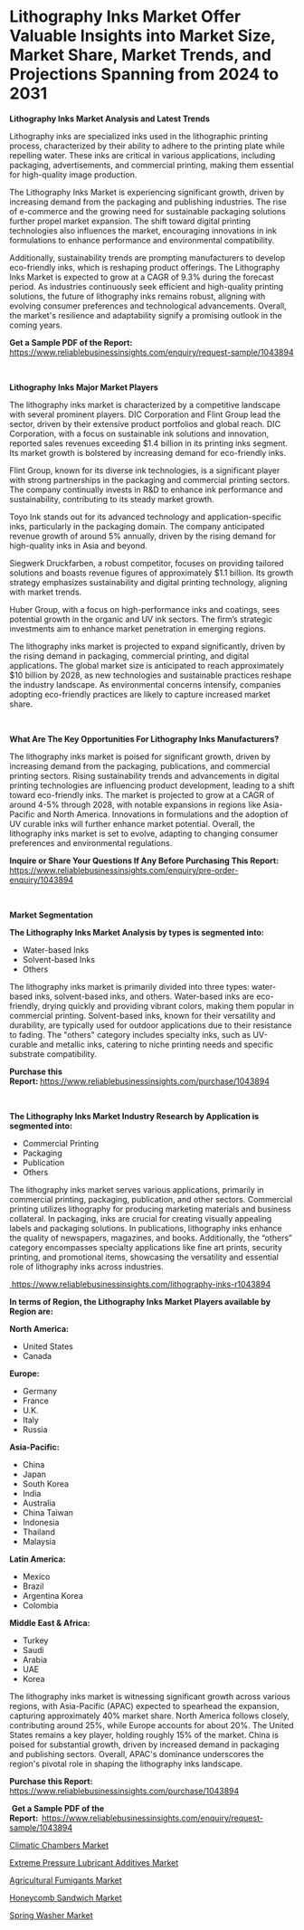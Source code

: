 <p><h1>Lithography Inks Market Offer Valuable Insights into Market Size, Market Share, Market Trends, and Projections Spanning from 2024 to 2031</h1></p><p><strong>Lithography Inks Market Analysis and Latest Trends</strong></p>
<p><p>Lithography inks are specialized inks used in the lithographic printing process, characterized by their ability to adhere to the printing plate while repelling water. These inks are critical in various applications, including packaging, advertisements, and commercial printing, making them essential for high-quality image production.</p><p>The Lithography Inks Market is experiencing significant growth, driven by increasing demand from the packaging and publishing industries. The rise of e-commerce and the growing need for sustainable packaging solutions further propel market expansion. The shift toward digital printing technologies also influences the market, encouraging innovations in ink formulations to enhance performance and environmental compatibility.</p><p>Additionally, sustainability trends are prompting manufacturers to develop eco-friendly inks, which is reshaping product offerings. The Lithography Inks Market is expected to grow at a CAGR of 9.3% during the forecast period. As industries continuously seek efficient and high-quality printing solutions, the future of lithography inks remains robust, aligning with evolving consumer preferences and technological advancements. Overall, the market's resilience and adaptability signify a promising outlook in the coming years.</p></p>
<p><strong>Get a Sample PDF of the Report:&nbsp;</strong> <a href="https://www.reliablebusinessinsights.com/enquiry/request-sample/1043894?utm_campaign=1091&utm_medium=2&utm_source=Github&utm_content=ia&utm_term=15102024&utm_id=lithography-inks">https://www.reliablebusinessinsights.com/enquiry/request-sample/1043894</a></p>
<p>&nbsp;</p>
<p><strong>Lithography Inks Major Market Players</strong></p>
<p><p>The lithography inks market is characterized by a competitive landscape with several prominent players. DIC Corporation and Flint Group lead the sector, driven by their extensive product portfolios and global reach. DIC Corporation, with a focus on sustainable ink solutions and innovation, reported sales revenues exceeding $1.4 billion in its printing inks segment. Its market growth is bolstered by increasing demand for eco-friendly inks.</p><p>Flint Group, known for its diverse ink technologies, is a significant player with strong partnerships in the packaging and commercial printing sectors. The company continually invests in R&D to enhance ink performance and sustainability, contributing to its steady market growth.</p><p>Toyo Ink stands out for its advanced technology and application-specific inks, particularly in the packaging domain. The company anticipated revenue growth of around 5% annually, driven by the rising demand for high-quality inks in Asia and beyond.</p><p>Siegwerk Druckfarben, a robust competitor, focuses on providing tailored solutions and boasts revenue figures of approximately $1.1 billion. Its growth strategy emphasizes sustainability and digital printing technology, aligning with market trends.</p><p>Huber Group, with a focus on high-performance inks and coatings, sees potential growth in the organic and UV ink sectors. The firm’s strategic investments aim to enhance market penetration in emerging regions.</p><p>The lithography inks market is projected to expand significantly, driven by the rising demand in packaging, commercial printing, and digital applications. The global market size is anticipated to reach approximately $10 billion by 2028, as new technologies and sustainable practices reshape the industry landscape. As environmental concerns intensify, companies adopting eco-friendly practices are likely to capture increased market share.</p></p>
<p>&nbsp;</p>
<p><strong>What Are The Key Opportunities For Lithography Inks Manufacturers?</strong></p>
<p><p>The lithography inks market is poised for significant growth, driven by increasing demand from the packaging, publications, and commercial printing sectors. Rising sustainability trends and advancements in digital printing technologies are influencing product development, leading to a shift toward eco-friendly inks. The market is projected to grow at a CAGR of around 4-5% through 2028, with notable expansions in regions like Asia-Pacific and North America. Innovations in formulations and the adoption of UV curable inks will further enhance market potential. Overall, the lithography inks market is set to evolve, adapting to changing consumer preferences and environmental regulations.</p></p>
<p><strong>Inquire or Share Your Questions If Any Before Purchasing This Report:</strong> <a href="https://www.reliablebusinessinsights.com/enquiry/pre-order-enquiry/1043894?utm_campaign=1091&utm_medium=2&utm_source=Github&utm_content=ia&utm_term=15102024&utm_id=lithography-inks">https://www.reliablebusinessinsights.com/enquiry/pre-order-enquiry/1043894</a></p>
<p>&nbsp;</p>
<p><strong>Market Segmentation</strong></p>
<p><strong>The Lithography Inks Market Analysis by types is segmented into:</strong></p>
<p><ul><li>Water-based Inks</li><li>Solvent-based Inks</li><li>Others</li></ul></p>
<p><p>The lithography inks market is primarily divided into three types: water-based inks, solvent-based inks, and others. Water-based inks are eco-friendly, drying quickly and providing vibrant colors, making them popular in commercial printing. Solvent-based inks, known for their versatility and durability, are typically used for outdoor applications due to their resistance to fading. The "others" category includes specialty inks, such as UV-curable and metallic inks, catering to niche printing needs and specific substrate compatibility.</p></p>
<p><strong>Purchase this Report:&nbsp;</strong><a href="https://www.reliablebusinessinsights.com/purchase/1043894?utm_campaign=1091&utm_medium=2&utm_source=Github&utm_content=ia&utm_term=15102024&utm_id=lithography-inks">https://www.reliablebusinessinsights.com/purchase/1043894</a></p>
<p>&nbsp;</p>
<p><strong>The Lithography Inks Market Industry Research by Application is segmented into:</strong></p>
<p><ul><li>Commercial Printing</li><li>Packaging</li><li>Publication</li><li>Others</li></ul></p>
<p><p>The lithography inks market serves various applications, primarily in commercial printing, packaging, publication, and other sectors. Commercial printing utilizes lithography for producing marketing materials and business collateral. In packaging, inks are crucial for creating visually appealing labels and packaging solutions. In publications, lithography inks enhance the quality of newspapers, magazines, and books. Additionally, the “others” category encompasses specialty applications like fine art prints, security printing, and promotional items, showcasing the versatility and essential role of lithography inks across industries.</p></p>
<p><a href="https://www.reliablebusinessinsights.com/lithography-inks-r1043894?utm_campaign=1091&utm_medium=2&utm_source=Github&utm_content=ia&utm_term=15102024&utm_id=lithography-inks">&nbsp;https://www.reliablebusinessinsights.com/lithography-inks-r1043894</a></p>
<p><strong>In terms of Region, the Lithography Inks Market Players available by Region are:</strong></p>
<p>
    <p> <strong> North America: </strong>
        <ul>
            <li>United States</li>
            <li>Canada</li>
        </ul>
        </p> 
    <p> <strong> Europe: </strong>
        <ul>
            <li>Germany</li>
            <li>France</li>
            <li>U.K.</li>
            <li>Italy</li>
            <li>Russia</li>
        </ul>
        </p> 
    <p> <strong> Asia-Pacific: </strong>
        <ul>
            <li>China</li>
            <li>Japan</li>
            <li>South Korea</li>
            <li>India</li>
            <li>Australia</li>
            <li>China Taiwan</li>
            <li>Indonesia</li>
            <li>Thailand</li>
            <li>Malaysia</li>
        </ul>
        </p> 
    <p> <strong> Latin America: </strong>
        <ul>
            <li>Mexico</li>
            <li>Brazil</li>
            <li>Argentina Korea</li>
            <li>Colombia</li>
        </ul>
        </p> 
    <p> <strong> Middle East & Africa: </strong>
        <ul>
            <li>Turkey</li>
            <li>Saudi</li>
            <li>Arabia</li>
            <li>UAE</li>
            <li>Korea</li>
        </ul>
    </p>
    </p>
<p><p>The lithography inks market is witnessing significant growth across various regions, with Asia-Pacific (APAC) expected to spearhead the expansion, capturing approximately 40% market share. North America follows closely, contributing around 25%, while Europe accounts for about 20%. The United States remains a key player, holding roughly 15% of the market. China is poised for substantial growth, driven by increased demand in packaging and publishing sectors. Overall, APAC's dominance underscores the region's pivotal role in shaping the lithography inks landscape.</p></p>
<p><strong>Purchase this Report: </strong><a href="https://www.reliablebusinessinsights.com/purchase/1043894?utm_campaign=1091&utm_medium=2&utm_source=Github&utm_content=ia&utm_term=15102024&utm_id=lithography-inks">https://www.reliablebusinessinsights.com/purchase/1043894</a></p>
<p>&nbsp;<strong>Get a Sample PDF of the Report:&nbsp;&nbsp;</strong><a href="https://www.reliablebusinessinsights.com/enquiry/request-sample/1043894?utm_campaign=1091&utm_medium=2&utm_source=Github&utm_content=ia&utm_term=15102024&utm_id=lithography-inks">https://www.reliablebusinessinsights.com/enquiry/request-sample/1043894</a></p>
<p><strong></strong></p>
<p><p><a href="https://issuu.com/reportprime-2/docs/climatic-chambers-market-size-2030._5c9e34fb0ede3d?utm_campaign=1091&utm_medium=2&utm_source=Github&utm_content=ia&utm_term=15102024&utm_id=lithography-inks">Climatic Chambers Market</a></p><p><a href="https://github.com/burdgexaraeqn/Market-Research-Report-List-1/blob/main/extreme-pressure-lubricant-additives-market.md?utm_campaign=1091&utm_medium=2&utm_source=Github&utm_content=ia&utm_term=15102024&utm_id=lithography-inks">Extreme Pressure Lubricant Additives Market</a></p><p><a href="https://www.linkedin.com/pulse/agricultural-fumigants-market-global-trends-forecast-2024-eiqde?utm_campaign=1091&utm_medium=2&utm_source=Github&utm_content=ia&utm_term=15102024&utm_id=lithography-inks">Agricultural Fumigants Market</a></p><p><a href="https://www.linkedin.com/pulse/honeycomb-sandwich-market-global-regional-analysis-focus-region-dozme?utm_campaign=1091&utm_medium=2&utm_source=Github&utm_content=ia&utm_term=15102024&utm_id=lithography-inks">Honeycomb Sandwich Market</a></p><p><a href="https://issuu.com/reportprime-2/docs/spring-washer-market-size-2030.pptx_ffdcc71b623844?utm_campaign=1091&utm_medium=2&utm_source=Github&utm_content=ia&utm_term=15102024&utm_id=lithography-inks">Spring Washer Market</a></p></p>